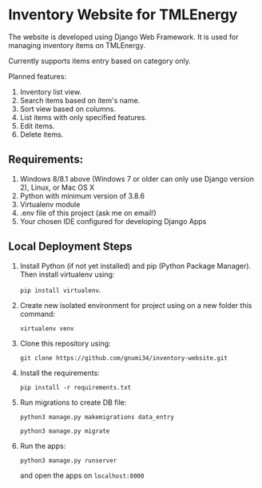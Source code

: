 # Inventory Website for TMLEnergy

The website is developed using Django Web Framework. It is used for managing inventory items on TMLEnergy.

Currently supports items entry based on category only.

Planned features:
1. Inventory list view.
2. Search items based on item's name.
3. Sort view based on columns.
4. List items with only specified features.
5. Edit items.
6. Delete items.


## Requirements:
1. Windows 8/8.1 above (Windows 7 or older can only use Django version 2), Linux, or Mac OS X
2. Python with minimum version of 3.8.6
3. Virtualenv module
4. .env file of this project (ask me on email!)
5. Your chosen IDE configured for developing Django Apps

## Local Deployment Steps
1. Install Python (if not yet installed) and pip (Python Package Manager). Then install virtualenv using:
   
   `pip install virtualenv`.

2. Create new isolated environment for project using on a new folder this command:

    `virtualenv venv`

3. Clone this repository using:
   
   `git clone https://github.com/gnumi34/inventory-website.git`

4. Install the requirements:

    `pip install -r requirements.txt`

5. Run migrations to create DB file:

    `python3 manage.py makemigrations data_entry`

    `python3 manage.py migrate`

6. Run the apps:
   
   `python3 manage.py runserver`

   and open the apps on `localhost:8000`
